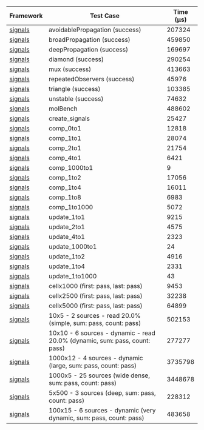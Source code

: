 | Framework | Test Case | Time (μs) |
| --- | --- | --- |
| [signals](https://github.com/rodydavis/signals.dart) | avoidablePropagation (success) | 207324 |
| [signals](https://github.com/rodydavis/signals.dart) | broadPropagation (success) | 459850 |
| [signals](https://github.com/rodydavis/signals.dart) | deepPropagation (success) | 169697 |
| [signals](https://github.com/rodydavis/signals.dart) | diamond (success) | 290254 |
| [signals](https://github.com/rodydavis/signals.dart) | mux (success) | 413663 |
| [signals](https://github.com/rodydavis/signals.dart) | repeatedObservers (success) | 45976 |
| [signals](https://github.com/rodydavis/signals.dart) | triangle (success) | 103385 |
| [signals](https://github.com/rodydavis/signals.dart) | unstable (success) | 74632 |
| [signals](https://github.com/rodydavis/signals.dart) | molBench | 488602 |
| [signals](https://github.com/rodydavis/signals.dart) | create_signals | 25427 |
| [signals](https://github.com/rodydavis/signals.dart) | comp_0to1 | 12818 |
| [signals](https://github.com/rodydavis/signals.dart) | comp_1to1 | 28074 |
| [signals](https://github.com/rodydavis/signals.dart) | comp_2to1 | 21754 |
| [signals](https://github.com/rodydavis/signals.dart) | comp_4to1 | 6421 |
| [signals](https://github.com/rodydavis/signals.dart) | comp_1000to1 | 9 |
| [signals](https://github.com/rodydavis/signals.dart) | comp_1to2 | 17056 |
| [signals](https://github.com/rodydavis/signals.dart) | comp_1to4 | 16011 |
| [signals](https://github.com/rodydavis/signals.dart) | comp_1to8 | 6983 |
| [signals](https://github.com/rodydavis/signals.dart) | comp_1to1000 | 5072 |
| [signals](https://github.com/rodydavis/signals.dart) | update_1to1 | 9215 |
| [signals](https://github.com/rodydavis/signals.dart) | update_2to1 | 4575 |
| [signals](https://github.com/rodydavis/signals.dart) | update_4to1 | 2323 |
| [signals](https://github.com/rodydavis/signals.dart) | update_1000to1 | 24 |
| [signals](https://github.com/rodydavis/signals.dart) | update_1to2 | 4916 |
| [signals](https://github.com/rodydavis/signals.dart) | update_1to4 | 2331 |
| [signals](https://github.com/rodydavis/signals.dart) | update_1to1000 | 43 |
| [signals](https://github.com/rodydavis/signals.dart) | cellx1000 (first: pass, last: pass) | 9453 |
| [signals](https://github.com/rodydavis/signals.dart) | cellx2500 (first: pass, last: pass) | 32238 |
| [signals](https://github.com/rodydavis/signals.dart) | cellx5000 (first: pass, last: pass) | 64899 |
| [signals](https://github.com/rodydavis/signals.dart) | 10x5 - 2 sources - read 20.0% (simple, sum: pass, count: pass) | 502153 |
| [signals](https://github.com/rodydavis/signals.dart) | 10x10 - 6 sources - dynamic - read 20.0% (dynamic, sum: pass, count: pass) | 277277 |
| [signals](https://github.com/rodydavis/signals.dart) | 1000x12 - 4 sources - dynamic (large, sum: pass, count: pass) | 3735798 |
| [signals](https://github.com/rodydavis/signals.dart) | 1000x5 - 25 sources (wide dense, sum: pass, count: pass) | 3448678 |
| [signals](https://github.com/rodydavis/signals.dart) | 5x500 - 3 sources (deep, sum: pass, count: pass) | 228312 |
| [signals](https://github.com/rodydavis/signals.dart) | 100x15 - 6 sources - dynamic (very dynamic, sum: pass, count: pass) | 483658 |
